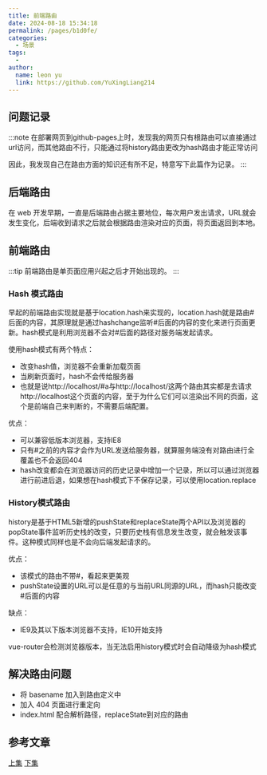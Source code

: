 ```yaml
---
title: 前端路由
date: 2024-08-18 15:34:18
permalink: /pages/b1d0fe/
categories:
  - 场景
tags:
  - 
author: 
  name: leon yu
  link: https://github.com/YuXingLiang214
---
```


## 问题记录

:::note
在部署网页到github-pages上时，发现我的网页只有根路由可以直接通过url访问，而其他路由不行，只能通过将history路由更改为hash路由才能正常访问

因此，我发现自己在路由方面的知识还有所不足，特意写下此篇作为记录。
:::

## 后端路由

在 web 开发早期，一直是后端路由占据主要地位，每次用户发出请求，URL就会发生变化，后端收到请求之后就会根据路由渲染对应的页面，将页面返回到本地。

## 前端路由

:::tip
前端路由是单页面应用兴起之后才开始出现的。
:::

### Hash 模式路由

早起的前端路由实现就是基于location.hash来实现的，location.hash就是路由#后面的内容，其原理就是通过hashchange监听#后面的内容的变化来进行页面更新。hash模式是利用浏览器不会对#后面的路径对服务端发起请求。

使用hash模式有两个特点：

- 改变hash值，浏览器不会重新加载页面
- 当刷新页面时，hash不会传给服务器
- 也就是说http://localhost/#a与http://localhost/这两个路由其实都是去请求http://localhost这个页面的内容，至于为什么它们可以渲染出不同的页面，这个是前端自己来判断的，不需要后端配置。

优点：

- 可以兼容低版本浏览器，支持IE8
- 只有#之前的内容才会作为URL发送给服务器，就算服务端没有对路由进行全覆盖也不会返回404
- hash改变都会在浏览器访问的历史记录中增加一个记录，所以可以通过浏览器进行前进后退，如果想在hash模式下不保存记录，可以使用location.replace

### History模式路由

history是基于HTML5新增的pushState和replaceState两个API以及浏览器的popState事件监听历史栈的改变，只要历史栈有信息发生改变，就会触发该事件。这种模式同样也是不会向后端发起请求的。

优点：

- 该模式的路由不带#，看起来更美观
- pushState设置的URL可以是任意的与当前URL同源的URL，而hash只能改变#后面的内容

缺点：

- IE9及其以下版本浏览器不支持，IE10开始支持

vue-router会检测浏览器版本，当无法启用history模式时会自动降级为hash模式

## 解决路由问题

- 将 basename 加入到路由定义中
- 加入 404 页面进行重定向
- index.html 配合解析路径，replaceState到对应的路由

## 参考文章

[上集](https://medium.com/@JammsL/%E5%BE%9E%E5%81%9A%E4%B8%AD%E5%AD%B8-github-pages%E9%87%8D%E6%95%B4%E6%80%8E%E6%9C%83404-%E8%B7%AF%E7%94%B1%E5%91%A2-%E4%B8%8A-3c9e174cb643)
[下集](https://medium.com/@JammsL/%E5%BE%9E%E5%81%9A%E4%B8%AD%E5%AD%B8-github-pages%E9%87%8D%E6%95%B4%E6%80%8E%E6%9C%83404-%E8%B7%AF%E7%94%B1%E5%91%A2-%E4%B8%8B-05d91f4b68b7)

